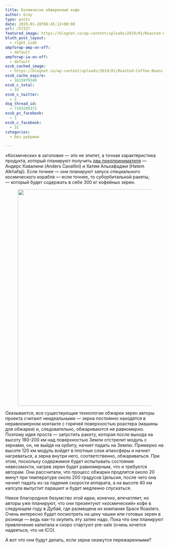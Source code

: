 ```yaml
---
title: Космически обжаренный кофе
author: Gray
type: posts
date: 2019-01-28T06:45:12+00:00
url: /57327
featured_image: https://blognot.co/wp-content/uploads/2019/01/Roasted-Coffee-Beans-837841532_2120x1419.jpeg
bluth_post_layout:
  - right_side
ampforwp-amp-on-off:
  - default
ampforwp-ia-on-off:
  - default
essb_cached_image:
  - https://blognot.co/wp-content/uploads/2019/01/Roasted-Coffee-Beans-837841532_2120x1419.jpeg
essb_cache_expire:
  - 1615979340
essb_c_total:
  - 33
essb_c_twitter:
  - 2
dsq_thread_id:
  - 7193289372
essb_pc_facebook:
  - 1
essb_c_facebook:
  - 31
categories:
  - Без рубрики

---
```








&#171;Космически&#187; в заголовке — это не эпитет, а точная характеристика продукта, который планируют получить [два предпринимателя][1] — Андерс Кавалини (Anders Cavallini) и Хатем Альхафаджи (Hatem Alkhafaji). Если точнее — они планируют запуск специального космического корабля — если точнее, то суборбитальной ракеты, — который будет содержать в себе 300 кг кофейных зерен.<figure class="wp-block-image">

<img data-attachment-id="57328" data-permalink="https://blognot.co/57327/roasted-coffee-beans-837841532_2120x1419" data-orig-file="https://i1.wp.com/blognot.co/wp-content/uploads/2019/01/Roasted-Coffee-Beans-837841532_2120x1419.jpeg?fit=1024%2C686&ssl=1" data-orig-size="1024,686" data-comments-opened="1" data-image-meta="{&quot;aperture&quot;:&quot;0&quot;,&quot;credit&quot;:&quot;Getty Images\/iStockphoto&quot;,&quot;camera&quot;:&quot;&quot;,&quot;caption&quot;:&quot;Roasted coffee beans, frozen grain in the air with shallow depth of field.&quot;,&quot;created_timestamp&quot;:&quot;-62169984000&quot;,&quot;copyright&quot;:&quot;&quot;,&quot;focal_length&quot;:&quot;0&quot;,&quot;iso&quot;:&quot;0&quot;,&quot;shutter_speed&quot;:&quot;0&quot;,&quot;title&quot;:&quot;Roasted Coffee Beans&quot;,&quot;orientation&quot;:&quot;1&quot;}" data-image-title="Roasted-Coffee-Beans-837841532_2120x1419" data-image-description="" data-medium-file="https://i1.wp.com/blognot.co/wp-content/uploads/2019/01/Roasted-Coffee-Beans-837841532_2120x1419.jpeg?fit=300%2C201&ssl=1" data-large-file="https://i1.wp.com/blognot.co/wp-content/uploads/2019/01/Roasted-Coffee-Beans-837841532_2120x1419.jpeg?fit=740%2C496&ssl=1" width="1024" height="686" src="https://i1.wp.com/blognot.co/wp-content/uploads/2019/01/Roasted-Coffee-Beans-837841532_2120x1419.jpeg?fit=740%2C496&ssl=1" alt="" class="wp-image-57328" srcset="https://i1.wp.com/blognot.co/wp-content/uploads/2019/01/Roasted-Coffee-Beans-837841532_2120x1419.jpeg?w=1024&ssl=1 1024w, https://i1.wp.com/blognot.co/wp-content/uploads/2019/01/Roasted-Coffee-Beans-837841532_2120x1419.jpeg?resize=300%2C201&ssl=1 300w, https://i1.wp.com/blognot.co/wp-content/uploads/2019/01/Roasted-Coffee-Beans-837841532_2120x1419.jpeg?resize=768%2C515&ssl=1 768w, https://i1.wp.com/blognot.co/wp-content/uploads/2019/01/Roasted-Coffee-Beans-837841532_2120x1419.jpeg?resize=700%2C469&ssl=1 700w, https://i1.wp.com/blognot.co/wp-content/uploads/2019/01/Roasted-Coffee-Beans-837841532_2120x1419.jpeg?resize=800%2C536&ssl=1 800w" sizes="(max-width: 740px) 100vw, 740px" /> </figure> 

Оказывается, все существующие технологии обжарки зерен авторы проекта считают неидеальными — зерна постоянно находятся в неравномерном контакте с горячей поверхностью роастера (машины для обжарки) и, следовательно, обжариваются не равномерно. Поэтому идея проста — запустить ракету, которая после выхода на высоту 180-200 км над поверхностью Земли отстрелит модуль с зернами, он, не выйдя на орбиту, начнет падать на Землю. Примерно на высоте 120 км модуль войдет в плотные слои атмосферы и начнет нагреваться, а зерна внутри него, соответственно, обжариваться. При этом, поскольку содержимое будет испытывать состояние невесомости, нагрев зерен будет равномерным, что и требуется авторам. Они рассчитали, что процесс обжарки продлится около 20 минут при температуре около 200 градусов Цельсия, после чего она начнет падать из-за падения скорости аппарата, а на высоте 40 км капсула выпустит парашют и будет медленно спускаться.

Некое благородное безумство этой идеи, конечно, впечатляет, но авторы уже планируют, что они презентуют &#171;космический&#187; кофе в следующем году в Дубай, где размещена их компания Space Roasters. Очень интересно будет посмотреть на цену чашки или готовых зерен в рознице — ведь как-то окупить эту затею надо. Пока что они планируют привлечение капитала и скоро стартуют pre-sale (очень хочется надеяться, что не ICO).

А вот что они будут делать, если зерна окажутся пережаренными?

 [1]: https://roasters.space/